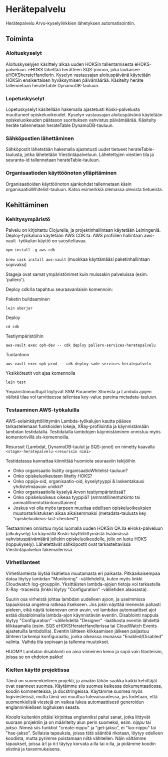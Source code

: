 # Herätepalvelu

Herätepalvelu Arvo-kyselylinkkien lähetyksen automatisointiin.

## Toiminta

### Aloituskyselyt

Aloituskyselyjen käsittely alkaa uuden HOKSin tallentamisesta eHOKS-palveluun. eHOKS lähettää
herätteen SQS-jonoon, joka laukaisee eHOKSherateHandlerin. Kyselyn vastausajan aloituspäivänä
käytetään HOKSin ensikertaisen hyväksymisen päivämäärää. Käsitelty heräte tallennetaan 
herateTable DynamoDB-tauluun.

### Lopetuskyselyt

Lopetuskyselyt käsitellään hakemalla ajastetusti Koski-palvelusta muuttuneet opiskeluoikeudet.
Kyselyn vastausajan aloituspäivänä käytetään opiskeluoikeuden päätason suorituksen vahvistus 
päivämäärää. Käsitelty heräte tallennetaan herateTable DynamoDB-tauluun.

### Sähköpostien lähettäminen

Sähköpostit lähetetään hakemalla ajastetusti uudet tietueet herateTable-taulusta, jotka lähetetään
Viestintäpalveluun. Lähetettyjen viestien tila ja seuranta-id tallennetaan herateTable-tauluun.

### Organisaatioden käyttöönoton ylläpitäminen

Organisaatioiden käyttöönoton ajankohdat tallennetaan käsin organisaatioWhitelist-tauluun. 
Katso esimerkkiä olemassa olevista tietueista.

## Kehittäminen

### Kehitysympäristö


Palvelu on kirjoitettu Clojurella, ja projektinhallintaan käytetään Leiningeniä. Deploy-työkaluna
käytetään AWS CDK:ta. AWS profiilien hallintaan aws-vault -työkalun käyttö on suositeltavaa.

`npm install -g aws-cdk`

`brew cask install aws-vault`
(muokkaa käyttämääsi paketinhallintaan sopivaksi)

Stageja ovat samat ympäristönimet kuin muissakin palveluissa (esim. 'pallero').

Deploy cdk:lla tapahtuu seuraavanlaisin komennoin:

Paketin buildaaminen

`lein uberjar`

Deploy

`cd cdk`

Testiympäristöihin

`aws-vault exec oph-dev -- cdk deploy pallero-services-heratepalvelu`

Tuotantoon

`aws-vault exec oph-prod -- cdk deploy sade-services-heratepalvelu`

Yksikkötestit voit ajaa komennolla

`lein test`

Ympäristömuuttujat löytyvät SSM Parameter Storesta ja Lambda ajojen välistä tilaa voi tarvittaessa
tallentaa key-value pareina metadata-tauluun.

### Testaaminen AWS-työkaluilla

AWS-selainkäyttöliittymän Lambda-työkalujen kautta pääsee tarkastelemaan funktioiden lokeja, 
XRay-profilointia ja käynnistämään lambdan testidatalla. Testidatalla lambdojen käynnistäminen
onnistuu myös komentorivillä sls-komennoilla.

Resurssit (Lambdat, DynamoDB-taulut ja SQS-jonot) on nimetty kaavalla 
`<stage>-heratepalvelu-<resurssin nimi>`

Testidatassa kannattaa kiinnittää huomiota seuraaviin tekijöihin
* Onko organisaatio lisätty organisaatioWhitelist-tauluun?
* Onko opiskeluoikeuteen liitetty HOKS?
* Onko oppija-oid, organisaatio-oid, kyselytyyppi & laskentakausi yhdistelmäavain uniikki?
* Onko organisaatiolle kyselyä Arvon testiympäristössä?
* Onko opiskeluoikeus oikeaa tyyppiä? (ammatillinentutkinto tai ammatillinentutkintoosittainen)
* Joskus voi olla myös tarpeen muuttaa edellisen opiskeluoikeuksien muutostarkistuksen aikaa
aikaisemmaksi (metadata-taulusta key "opiskeluoikeus-last-checked")

Testaaminen onnistuu myös luomalla uuden HOKSin QA:lla eHoks-palveluun (alkukysely) tai käymällä 
Koski-käyttöliittymästä lisäämässä vahvistuspäivämäärä jollekin opiskeluoikeudelle, 
jolle on luotu HOKS (loppukysely). Lähetettävät sähköpostit ovat tarkasteltavissa Viestintäpalvelun
fakemailerissa.

### Virhetilanteet

Virhetilanteista löytää lisätietoa muutamasta eri paikasta. 
Pitkäaikaisempaa dataa löytyy lambdan "Monitoring" -välilehdeltä, 
kuten myös linkki Cloudwatch log-grouppiin. 
Yksittäisten lambda-ajojen tietoja voi tarkastella X-Ray -traceista 
(linkki löytyy "Configuration" -välilehden alaosasta).

Suurin osa virheistä johtaa lambdan uudelleen ajoon, 
ja useimmissa tapauksissa ongelma ratkeaa itsekseen. 
Jos jokin näyttää menevän pahasti pieleen, eikä näytä 
tokenevan omin avuin, voi lambdan automaattiset ajot estää 
disabloimalla lambda-ajon käynnistävän eventin.
Disablointi nappula löytyy "Configuration" -välilehdeltä "Designer" -laatikosta 
eventin lähdettä klikkaamalla (esim. SQS eHOKSHerateHandlerissa tai 
CloudWatch Events ajastetuilla lambdoilla). Eventin lähteen klikkaamisen 
jälkeen paljastuu lähteen tarkempi konfiguraatio, jonka oikeassa reunassa 
"Enabled/Disabled" valinta. Vaihda tila sopivaan ja tallenna muutokset.

HUOM!! Lambdan disablointi on aina viimeinen keino ja sopii vain
tilanteisiin, joissa se on ehdoton pakko!

### Kielten käyttö projektissa

Tämä on suomenkielinen projekti, ja ainakin tähän saakka kaikki kehittäjät ovat
osanneet suomea. Käytämme siis suomea kaikessa dokumentaatiossa, koodin
kommenteissa, ja docstringeissa. Käytämme suomea myös logiviesteissä, mutta tämä
voi muuttua tulevaisuudessa, jos todetaan, että suomenkielisiä viestejä on
vaikea lukea automaattisesti generoidun englanninkielisen logituksen seasta.

_Koodia_ kuitenkin pitäisi kirjoittaa englanniksi paitsi sanat, jotka liittyvät
suoraan projektiin ja on määritelty alun perin suomeksi, esim. _nippu_ tai
_jakso_. Nimeä siis funktiot "create-nippu" ja "get-jakso", ei "luo-nippu" tai
"hae-jakso". Sellaisia tapauksia, joissa tätä sääntöä rikotaan, löytyy edelleen
koodista, mutta pyrimme poistamaan niitä vähitellen. Näin vältämme tapaukset,
joissa ä:t ja ö:t täytyy korvata a:lla tai o:lla, ja pidämme koodin siistinä ja
tavanmukaisena.
